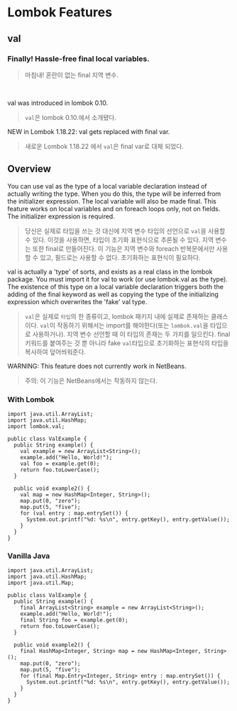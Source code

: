 # Lombok Features

## val
### Finally! Hassle-free final local variables.
> 마침내! 혼란이 없는 final 지역 변수.

<br>

val was introduced in lombok 0.10.
> `val`은 lombok 0.10.에서 소개됐다.

NEW in Lombok 1.18.22: val gets replaced with final var.
> 새로운 Lombok 1.18.22 에서 `val`은 final var로 대체 되었다.

## Overview
You can use val as the type of a local variable declaration instead of actually writing the type. When you do this, the type will be inferred from the initializer expression. The local variable will also be made final. This feature works on local variables and on foreach loops only, not on fields. The initializer expression is required.

> 당신은 실제로 타입을 쓰는 것 대신에 지역 변수 타입의 선언으로 `val`을 사용할 수 있다. 이것을 사용하면, 타입이 초기화 표현식으로 추론될 수 있다. 지역 변수는 또한 final로 만들어진다.
이 기능은 지역 변수와 foreach 반복문에서만 사용할 수 있고, 필드로는 사용할 수 없다.
초기화하는 표현식이 필요하다.

val is actually a 'type' of sorts, and exists as a real class in the lombok package. You must import it for val to work (or use lombok.val as the type). The existence of this type on a local variable declaration triggers both the adding of the final keyword as well as copying the type of the initializing expression which overwrites the 'fake' val type.

> `val`은 실제로 `타입`의 한 종류이고, lombok 패키지 내에 실제로 존재하는 클래스이다.
`val`이 작동하기 위해서는 import를 해야한다(또는 `lombok.val`을 타입으로 사용하거나).
지역 변수 선언할 때 이 타입의 존재는 두 가지를 일으킨다. final 키워드를 붙여주는 것 뿐 아니라 fake `val`타입으로 초기화하는 표현식의 타입을 복사하여 덮어씌워준다.

WARNING: This feature does not currently work in NetBeans.

> 주의: 이 기능은 NetBeans에서는 작동하지 않는다.

### With Lombok
```
import java.util.ArrayList;
import java.util.HashMap;
import lombok.val;

public class ValExample {
  public String example() {
    val example = new ArrayList<String>();
    example.add("Hello, World!");
    val foo = example.get(0);
    return foo.toLowerCase();
  }
  
  public void example2() {
    val map = new HashMap<Integer, String>();
    map.put(0, "zero");
    map.put(5, "five");
    for (val entry : map.entrySet()) {
      System.out.printf("%d: %s\n", entry.getKey(), entry.getValue());
    }
  }
}
```

### Vanilla Java
```
import java.util.ArrayList;
import java.util.HashMap;
import java.util.Map;

public class ValExample {
  public String example() {
    final ArrayList<String> example = new ArrayList<String>();
    example.add("Hello, World!");
    final String foo = example.get(0);
    return foo.toLowerCase();
  }
  
  public void example2() {
    final HashMap<Integer, String> map = new HashMap<Integer, String>();
    map.put(0, "zero");
    map.put(5, "five");
    for (final Map.Entry<Integer, String> entry : map.entrySet()) {
      System.out.printf("%d: %s\n", entry.getKey(), entry.getValue());
    }
  }
}
```
